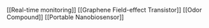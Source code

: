 [[Real-time monitoring]]
[[Graphene Field-effect Transistor]]
[[Odor Compound]]
[[Portable Nanobiosensor]]
